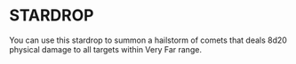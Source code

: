 # STARDROP

You can use this stardrop to summon a hailstorm of comets that deals 8d20 physical damage to all targets within Very Far range.